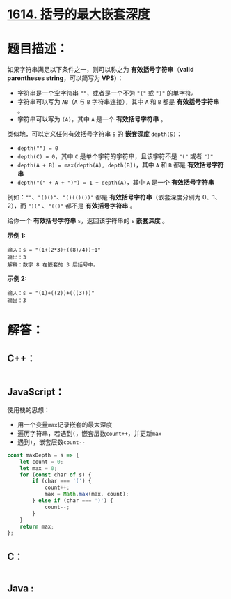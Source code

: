 # [1614. 括号的最大嵌套深度](https://leetcode-cn.com/problems/maximum-nesting-depth-of-the-parentheses/)

# 题目描述：

如果字符串满足以下条件之一，则可以称之为 **有效括号字符串**（**valid parentheses string**，可以简写为 **VPS**）：

- 字符串是一个空字符串 `""`，或者是一个不为 `"("` 或 `")"` 的单字符。
- 字符串可以写为 `AB`（`A` 与 `B` 字符串连接），其中 `A` 和 `B` 都是 **有效括号字符串** 。
- 字符串可以写为 `(A)`，其中 `A` 是一个 **有效括号字符串** 。

类似地，可以定义任何有效括号字符串 `S` 的 **嵌套深度** `depth(S)`：

- `depth("") = 0`
- `depth(C) = 0`，其中 `C` 是单个字符的字符串，且该字符不是 `"("` 或者 `")"`
- `depth(A + B) = max(depth(A), depth(B))`，其中 `A` 和 `B` 都是 **有效括号字符串**
- `depth("(" + A + ")") = 1 + depth(A)`，其中 `A` 是一个 **有效括号字符串**

例如：`""`、`"()()"`、`"()(()())"` 都是 **有效括号字符串**（嵌套深度分别为 0、1、2），而 `")("` 、`"(()"` 都不是 **有效括号字符串** 。

给你一个 **有效括号字符串** `s`，返回该字符串的 `s` **嵌套深度** 。



**示例 1:**

```
输入：s = "(1+(2*3)+((8)/4))+1"
输出：3
解释：数字 8 在嵌套的 3 层括号中。
```

 **示例 2:**

```
输入：s = "(1)+((2))+(((3)))"
输出：3
```



# 解答：

## C++：

```cpp

```

## JavaScript：

使用栈的思想：

- 用一个变量`max`记录嵌套的最大深度
- 遍历字符串，若遇到`(`，嵌套层数`count++`，并更新`max`
- 遇到`)`，嵌套层数`count--`

```javascript
const maxDepth = s => {
    let count = 0;
    let max = 0;
    for (const char of s) {
        if (char === '(') {
            count++;
            max = Math.max(max, count);
        } else if (char === ')') {
            count--;
        }
    }
    return max;
};
```

## C：

```c

```

## Java :
```java

```

